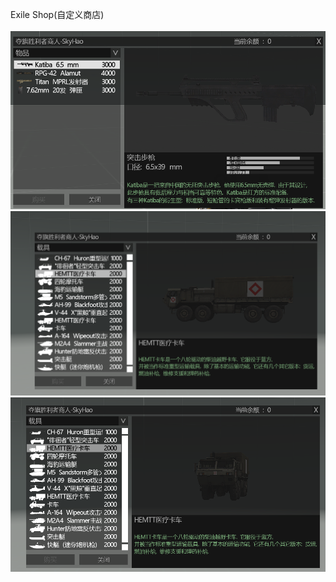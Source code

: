 Exile Shop(自定义商店)
</br></br>
<img src="img/shop.png">
</br>
<img src="img/Shopvic1.png">
</br>
<img src="img/Shopvic2.png">
